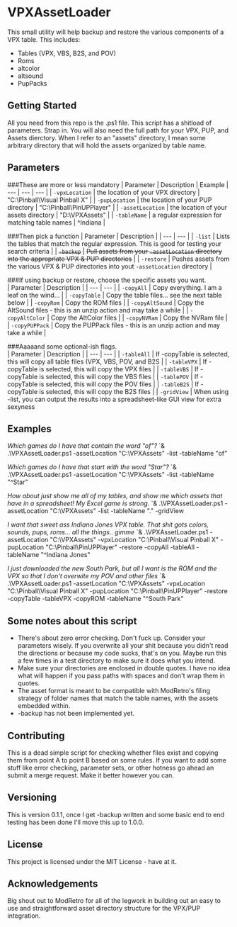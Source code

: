 # VPXAssetLoader

This small utility will help backup and restore the various components of a VPX table.  This includes:
* Tables (VPX, VBS, B2S, and POV)
* Roms
* altcolor
* altsound
* PupPacks

## Getting Started

All you need from this repo is the .ps1 file.  This script has a shitload of parameters.  Strap in.
You will also need the full path for your VPX, PUP, and Assets dierctory.  When I refer to an "assets" directory, I mean some arbitrary directory that will hold the assets organized by table name.  

## Parameters

###These are more or less mandatory
| Parameter | Description | Example
| --- | --- | --- |
| `-vpxLocation` | the location of your VPX directory | "C:\Pinball\Visual Pinball X" |
| `-pupLocation` |  the location of your PUP directory | "C:\Pinball\PinUPPlayer" |
| `-assetLocation` | the location of your assets directory | "D:\VPXAssets" |
| `-tableName` | a regular expression for matching table names | ^Indiana |

###Then pick a function
| Parameter | Description | 
| --- | --- |
| `-list` | Lists the tables that match the regular expression.  This is good for testing your search criteria |
| ~~`-backup`~~  | ~~Pull assets from your `-assetLocation` directory into the appropriate VPX & PUP directories~~ |
| `-restore` | Pushes assets from the various VPX & PUP directories into yout `-assetLocation` directory |

###If using backup or restore, choose the specific assets you want.  
| Parameter | Description | 
| --- | --- |
| `-copyAll` | Copy everything.  I am a leaf on the wind... |
| `-copyTable` | Copy the table files... see the next table below |
| `-copyRom` | Copy the ROM files |
| `-copyAltSound` | Copy the AltSound files - this is an unzip action and may take a while |
| `-copyAltColor` | Copy the AltColor files |
| `-copyNVRam` | Copy the NVRam file |
| `-copyPUPPack` | Copy the PUPPack files - this is an unzip action and may take a while |

###Aaaaand some optional-ish flags.  
| Parameter | Description | 
| --- | --- |
| `-tableAll` | If -copyTable is selected, this will copy all table files (VPX, VBS, POV, and B2S |
| `-tableVPX` | If -copyTable is selected, this will copy the VPX files |
| `-tableVBS` | If -copyTable is selected, this will copy the VBS files |
| `-tablePOV` | If -copyTable is selected, this will copy the POV files |
| `-tableB2S` | If -copyTable is selected, this will copy the B2S files |
| `-gridView` | When using -list, you can output the results into a spreadsheet-like GUI view for extra sexyness

## Examples

*Which games do I have that contain the word "of"?*
`& .\VPXAssetLoader.ps1 -assetLocation "C:\VPXAssets" -list -tableName "of"

*Which games do I have that start with the word "Star"?*
`& .\VPXAssetLoader.ps1 -assetLocation "C:\VPXAssets" -list -tableName "^Star"

*How about just show me all of my tables, and show me which assets that have in a spreadsheet!  My Excel game is strong.*
`& .\VPXAssetLoader.ps1 -assetLocation "C:\VPXAssets" -list -tableName "." -gridView

*I want that sweet ass Indiana Jones VPX table.  That shit gots colors, sounds, pups, roms... all the things.. gimme*
`& .\VPXAssetLoader.ps1 -assetLocation "C:\VPXAssets" -vpxLocation "C:\Pinball\Visual Pinball X" -pupLocation "C:\Pinball\PinUPPlayer" -restore -copyAll -tableAll -tableName "^Indiana Jones"

*I just downloaded the new South Park, but all I want is the ROM and the VPX so that I don't overwite my POV and other files*
`& .\VPXAssetLoader.ps1 -assetLocation "C:\VPXAssets" -vpxLocation "C:\Pinball\Visual Pinball X" -pupLocation "C:\Pinball\PinUPPlayer" -restore -copyTable -tableVPX -copyROM -tableName "^South Park"

## Some notes about this script

* There's about zero error checking.  Don't fuck up.  Consider your parameters wisely.  If you overwrite all your shit because you didn't read the directions or because my code sucks, that's on you.  Maybe run this a few times in a test directory to make sure it does what you intend.
* Make sure your directories are enclosed in double quotes.  I have no idea what will happen if you pass paths with spaces and don't wrap them in quotes.
* The asset format is meant to be compatible with ModRetro's filing strategy of folder names that match the table names, with the assets embedded within.  
* -backup has not been implemented yet.

## Contributing

This is a dead simple script for checking whether files exist and copying them from point A to point B based on some rules.   If you want to add some stuff like error checking, parameter sets, or other hotness go ahead an submit a merge request.  Make it better however you can.

## Versioning

This is version 0.1.1, once I get -backup written and some basic end to end testing has been done I'll move this up to 1.0.0.  

## License

This project is licensed under the MIT License - have at it.

## Acknowledgements

Big shout out to ModRetro for all of the legwork in building out an easy to use and straightforward asset directory structure for the VPX/PUP integration.
